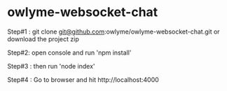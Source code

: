 # owlyme-websocket-chat

Step#1 : git clone git@github.com:owlyme/owlyme-websocket-chat.git or download the project zip

Step#2: open console and run 'npm install'

Step#3 : then run 'node index'

Step#4 : Go to browser and hit http://localhost:4000
